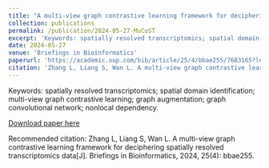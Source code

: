 ```yaml
---
title: "A multi-view graph contrastive learning framework for deciphering spatially resolved transcriptomics data"
collection: publications
permalink: /publication/2024-05-27-MuCoST
excerpt: 'Keywords: spatially resolved transcriptomics; spatial domain identification; multi-view graph contrastive learning; graph augmentation; graph convolutional network; nonlocal dependency.'
date: 2024-05-27
venue: 'Briefings in Bioinformatics'
paperurl: 'https://academic.oup.com/bib/article/25/4/bbae255/7683165?login=false#459765375'
citation: 'Zhang L, Liang S, Wan L. A multi-view graph contrastive learning framework for deciphering spatially resolved transcriptomics data[J]. Briefings in Bioinformatics, 2024, 25(4): bbae255.'
---
```

Keywords: spatially resolved transcriptomics; spatial domain identification; multi-view graph contrastive learning; graph augmentation; graph convolutional network; nonlocal dependency.

[Download paper here](https://academic.oup.com/bib/article/25/4/bbae255/7683165?login=false#459765375)

Recommended citation: Zhang L, Liang S, Wan L. A multi-view graph contrastive learning framework for deciphering spatially resolved transcriptomics data[J]. Briefings in Bioinformatics, 2024, 25(4): bbae255.